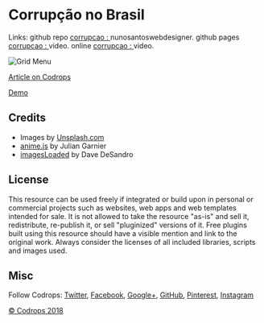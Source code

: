 # Corrupção no Brasil

Links:
github repo [corrupcao : ](https://www.) nunosantoswebdesigner.
github pages [corrupcao : ](https://www.youtube.com/watch?v=Z9Ku5ptjzKw) video.
online [corrupcao : ](https://www.youtube.com/watch?v=Z9Ku5ptjzKw) video.

![Grid Menu](https://tympanus.net/codrops/wp-content/uploads/2018/03/GridMenu_featured.jpg)

[Article on Codrops](https://tympanus.net/codrops/?p=34419)

[Demo](http://tympanus.net/Development/GridMenu/)

## Credits

- Images by [Unsplash.com](http://unsplash.com)
- [anime.js](http://anime-js.com/) by Julian Garnier
- [imagesLoaded](http://imagesloaded.desandro.com/) by Dave DeSandro

## License
This resource can be used freely if integrated or build upon in personal or commercial projects such as websites, web apps and web templates intended for sale. It is not allowed to take the resource "as-is" and sell it, redistribute, re-publish it, or sell "pluginized" versions of it. Free plugins built using this resource should have a visible mention and link to the original work. Always consider the licenses of all included libraries, scripts and images used.

## Misc

Follow Codrops: [Twitter](http://www.twitter.com/codrops), [Facebook](http://www.facebook.com/codrops), [Google+](https://plus.google.com/101095823814290637419), [GitHub](https://github.com/codrops), [Pinterest](http://www.pinterest.com/codrops/), [Instagram](https://www.instagram.com/codropsss/)


[© Codrops 2018](http://www.codrops.com)





